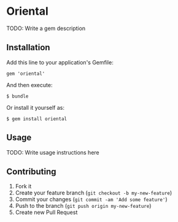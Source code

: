 # Oriental

TODO: Write a gem description

## Installation

Add this line to your application's Gemfile:

    gem 'oriental'

And then execute:

    $ bundle

Or install it yourself as:

    $ gem install oriental

## Usage

TODO: Write usage instructions here

## Contributing

1. Fork it
2. Create your feature branch (`git checkout -b my-new-feature`)
3. Commit your changes (`git commit -am 'Add some feature'`)
4. Push to the branch (`git push origin my-new-feature`)
5. Create new Pull Request
